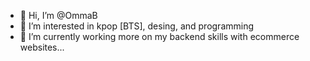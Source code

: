 - 👋 Hi, I’m @OmmaB
- 💞️ I’m interested in kpop [BTS], desing, and programming
- 🌱 I’m currently working more on my backend skills with ecommerce websites...


<!---
OmmaB/OmmaB is a ✨ special ✨ repository because its `README.md` (this file) appears on your GitHub profile.
You can click the Preview link to take a look at your changes.
--->
